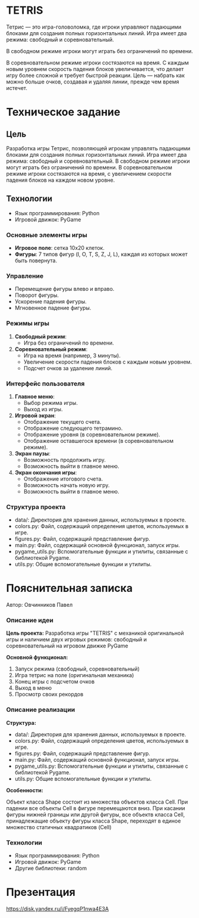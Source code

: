 # TETRIS

Тетрис — это игра-головоломка, где игроки управляют падающими блоками для создания полных горизонтальных линий. Игра имеет два режима: свободный и соревновательный.

В свободном режиме игроки могут играть без ограничений по времени.

В соревновательном режиме игроки состязаются на время. С каждым новым уровнем скорость падения блоков увеличивается, что делает игру более сложной и требует быстрой реакции. Цель — набрать как можно больше очков, создавая и удаляя линии, прежде чем время истечет.


# Техническое задание
## Цель
Разработка игры Тетрис, позволяющей игрокам управлять падающими блоками для создания полных горизонтальных линий. Игра имеет два режима: свободный и соревновательный. В свободном режиме игроки могут играть без ограничений по времени. В соревновательном режиме игроки состязаются на время, с увеличением скорости падения блоков на каждом новом уровне.

## Технологии
- Язык программирования: Python
- Игровой движок: PyGame

### Основные элементы игры
- **Игровое поле**: сетка 10x20 клеток.
- **Фигуры**: 7 типов фигур (I, O, T, S, Z, J, L), каждая из которых может быть повернута.

### Управление
- Перемещение фигуры влево и вправо.
- Поворот фигуры.
- Ускорение падения фигуры.
- Мгновенное падение фигуры.

### Режимы игры
1. **Свободный режим**:
   - Игра без ограничений по времени.
2. **Соревновательный режим**:
   - Игра на время (например, 3 минуты).
   - Увеличение скорости падения блоков с каждым новым уровнем.
   - Подсчет очков за удаление линий.

### Интерфейс пользователя
1. **Главное меню**:
   - Выбор режима игры.
   - Выход из игры.
2. **Игровой экран**:
   - Отображение текущего счета.
   - Отображение следующего тетрамино.
   - Отображение уровня (в соревновательном режиме).
   - Отображение оставшегося времени (в соревновательном режиме).
3. **Экран паузы**:
   - Возможность продолжить игру.
   - Возможность выйти в главное меню.
4. **Экран окончания игры**:
   - Отображение итогового счета.
   - Возможность начать новую игру.
   - Возможность выйти в главное меню.

### Структура проекта

- data/: Директория для хранения данных, используемых в проекте.
- colors.py: Файл, содержащий определения цветов, используемых в игре.
- figures.py: Файл, содержащий представление фигур.
- main.py: Файл, содержащий основной функционал, запуск игры.
- pygame_utils.py: Вспомогательные функции и утилиты, связанные с библиотекой Pygame.
- utils.py: Общие вспомогательные функции и утилиты.

# Пояснительная записка
Автор: Овчинников Павел

### Описание идеи
**Цель проекта:** Разработка игры "TETRIS" с механикой оригинальной игры и наличием двух игровых режимов: свободный и соревновательный на игровом движке PyGame  

**Основной функционал:**

1. Запуск режима (свободный, соревновательный)
2. Игра тетрис на поле (оригинальная механика)
3. Конец игры с подсчетом очков
4. Выход в меню
5. Просмотр своих рекордов

### Описание реализации

**Структура:**

- data/: Директория для хранения данных, используемых в проекте.
- colors.py: Файл, содержащий определения цветов, используемых в игре.
- figures.py: Файл, содержащий представление фигур.
- main.py: Файл, содержащий основной функционал, запуск игры.
- pygame_utils.py: Вспомогательные функции и утилиты, связанные с библиотекой Pygame.
- utils.py: Общие вспомогательные функции и утилиты.

**Особенности:**

Объект класса Shape состоит из множества объектов класса Cell. При падении все объекты Cell в фигуре перемещаются вниз. При касании фигуры нижней границы или другой фигуры, все объектв класса Cell, принадлежащие объекту фигуры класса Shape, переходят в единое множество статичных квадратиков (Cell)

### Технологии

- Язык программирования: Python
- Игровой движок: PyGame
- Другие библиотеки: random

# Презентация 

https://disk.yandex.ru/i/FyegqP1nwa4E3A